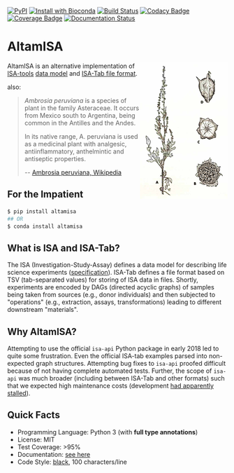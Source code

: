 [![PyPI](https://img.shields.io/pypi/a/altamisa.svg)](https://pypi.python.org/pypi/altamisa)
[![Install with Bioconda](https://img.shields.io/badge/install%20with-bioconda-brightgreen.svg?style=flat)](http://bioconda.github.io)
[![Build Status](https://travis-ci.org/bihealth/altamisa.svg?branch=master)](https://travis-ci.org/bihealth/altamisa)
[![Codacy Badge](https://api.codacy.com/project/badge/Grade/a853a56253604aa7ab87d2bcdcd9da51)](https://www.codacy.com/app/bihealth/altamisa?utm_source=github.com&amp;utm_medium=referral&amp;utm_content=bihealth/altamisa&amp;utm_campaign=Badge_Grade)
[![Coverage Badge](https://api.codacy.com/project/badge/Coverage/a853a56253604aa7ab87d2bcdcd9da51)](https://www.codacy.com/app/bihealth/altamisa?utm_source=github.com&utm_medium=referral&utm_content=bihealth/altamisa&utm_campaign=Badge_Coverage)
[![Documentation Status](https://readthedocs.org/projects/altamisa/badge/?version=latest)](https://altamisa.readthedocs.io/en/latest/?badge=latest)

# AltamISA

<img align="right" width="200" height="312" src="docs/images/Peruvian_Ragweed-small.png" />

AltamISA is an alternative implementation of [ISA-tools](http://isa-tools.org/) [data model](http://isa-specs.readthedocs.io/en/latest/isamodel.html) and [ISA-Tab file format](http://isa-specs.readthedocs.io/en/latest/isatab.html).

also:

> *Ambrosia peruviana* is a species of plant in the family Asteraceae. It occurs from Mexico south to Argentina, being common in the Antilles and the Andes.
>
> In its native range, A. peruviana is used as a medicinal plant with analgesic, antiinflammatory, anthelmintic and antiseptic properties.
>
> -- [Ambrosia peruviana, Wikipedia](https://en.wikipedia.org/wiki/Ambrosia_peruviana)

## For the Impatient

```bash
$ pip install altamisa
## OR
$ conda install altamisa
```

## What is ISA and ISA-Tab?

The ISA (Investigation-Study-Assay) defines a data model for describing life science experiments ([specification](https://isa-specs.readthedocs.io/en/latest/)).
ISA-Tab defines a file format based on TSV (tab-separated values) for storing of ISA data in files.
Shortly, experiments are encoded by DAGs (directed acyclic graphs) of samples being taken from sources (e.g., donor individuals) and then subjected to "operations" (e.g., extraction, assays, transformations) leading to different downstream "materials".

## Why AltamISA?

Attempting to use the official `isa-api` Python package in early 2018 led to quite some frustration.
Even the official ISA-tab examples parsed into non-expected graph structures.
Attempting bug fixes to `isa-api` proofed difficult because of not having complete automated tests.
Further, the scope of `isa-api` was much broader (including between ISA-Tab and other formats) such that we expected high maintenance costs (development [had apparently stalled](https://github.com/ISA-tools/isa-api/graphs/code-frequency)).

## Quick Facts

- Programming Language: Python 3 (with **full type annotations**)
- License: MIT
- Test Coverage: >95%
- Documentation: [see here](https://altamisa.readthedocs.org)
- Code Style: [black](https://github.com/python/black), 100 characters/line

